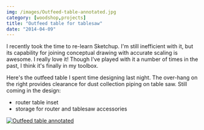 ```yaml
---
img: /images/Outfeed-table-annotated.jpg
category: [woodshop,projects]
title: "Outfeed table for tablesaw"
date: "2014-04-09"
---
```


I recently took the time to re-learn Sketchup. I'm still inefficient with it, but its capability for joining conceptual drawing with accurate scaling is awesome. I really love it! Though I've played with it a number of times in the past, I think it's finally in my toolbox.

Here's the outfeed table I spent time designing last night. The over-hang on the right provides clearance for dust collection piping on table saw. Still coming in the design:

- router table inset
- storage for router and tablesaw accessories

[![Outfeed table annotated](/images/Outfeed-table-annotated.jpg)](http://blog.duanemcguire.com/wp-content/uploads/2014/04/Outfeed-table-annotated.jpg)

